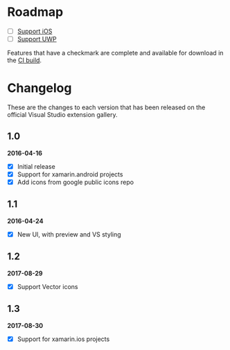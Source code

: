 # Roadmap

- [ ] [Support iOS](https://github.com/interisti/vs-material-icons-generator/issues/4)
- [ ] [Support UWP](https://github.com/interisti/vs-material-icons-generator/issues/4)

Features that have a checkmark are complete and available for
download in the
[CI build](http://vsixgallery.com/extension/e1bf5443-bf81-49e6-bc33-004e1f1f7b02/).

# Changelog

These are the changes to each version that has been released
on the official Visual Studio extension gallery.

## 1.0

**2016-04-16**

- [x] Initial release
- [x] Support for xamarin.android projects
- [x] Add icons from google public icons repo

## 1.1
**2016-04-24**

- [x] New UI, with preview and VS styling

## 1.2
**2017-08-29**

- [x] Support Vector icons

## 1.3
**2017-08-30**

- [x] Support for xamarin.ios projects
